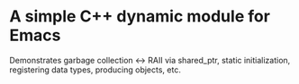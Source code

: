 # A simple C++ dynamic module for Emacs

Demonstrates garbage collection <-> RAII via shared_ptr, static initialization, registering data types, producing objects, etc.
